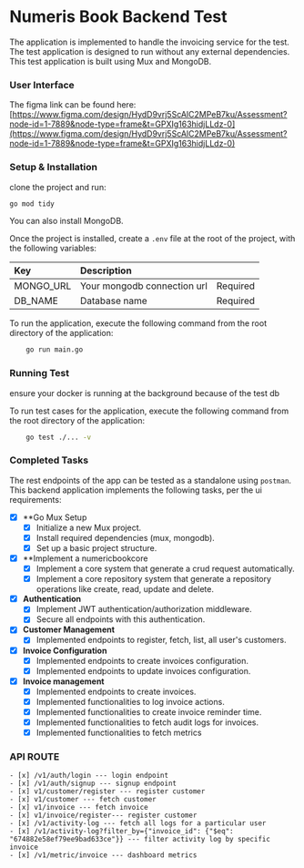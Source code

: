 # Numeris Book Backend Test

The application is implemented to handle the invoicing service for the test.
The test application is designed to run without any external dependencies.
This test application is built using Mux and MongoDB.

### User Interface
The figma link can be found here:
[https://www.figma.com/design/HydD9vrj5ScAlC2MPeB7ku/Assessment?node-id=1-7889&node-type=frame&t=GPXIg163hidjLLdz-0](https://www.figma.com/design/HydD9vrj5ScAlC2MPeB7ku/Assessment?node-id=1-7889&node-type=frame&t=GPXIg163hidjLLdz-0)


### Setup & Installation

clone the project and run:
```sh
go mod tidy
```

You can also install MongoDB.

Once the project is installed, create a `.env` file at the root of the project, with the following variables:

| Key                  | Description                 |          |
|:---------------------|:----------------------------|:---------|
| MONGO_URL            | Your mongodb connection url | Required |
| DB_NAME              | Database name               | Required |

To run the application, execute the following command from the root directory of the application:
```sh
    go run main.go
```

### Running Test

ensure your docker is running at the background because of the test db

To run test cases for the application, execute the following command from the root directory of the application:
```sh
    go test ./... -v
```

### Completed Tasks
The rest endpoints of the app can be tested as a standalone using `postman`.
This backend application implements the following tasks, per the ui requirements:

- [x] **Go Mux Setup
    - [x] Initialize a new Mux project.
    - [x] Install required dependencies (mux, mongodb).
    - [x] Set up a basic project structure.

- [x] **Implement a numericbookcore
    - [x] Implement a core system that generate a crud request automatically.
    - [x] Implement a core repository system that generate a repository operations like create, read, update and delete.

- [x] **Authentication**
    - [x] Implement JWT authentication/authorization middleware.
    - [x] Secure all endpoints with this authentication.

- [x] **Customer Management**
    - [x] Implemented endpoints to register, fetch, list, all user's customers.

- [x] **Invoice Configuration**
    - [x] Implemented endpoints to create invoices configuration.
    - [x] Implemented endpoints to update invoices configuration.

- [x] **Invoice management**
    - [x] Implemented endpoints to create invoices.
    - [x] Implemented functionalities to log invoice actions.
    - [x] Implemented functionalities to create invoice reminder time.
    - [x] Implemented functionalities to fetch audit logs for invoices.
    - [x] Implemented functionalities to fetch metrics

### API ROUTE
    - [x] /v1/auth/login --- login endpoint
    - [x] /v1/auth/signup --- signup endpoint
    - [x] v1/customer/register --- register customer
    - [x] v1/customer --- fetch customer
    - [x] v1/invoice --- fetch invoice
    - [x] v1/invoice/register--- register customer
    - [x] /v1/activity-log --- fetch all logs for a particular user
    - [x] /v1/activity-log?filter_by={"invoice_id": {"$eq": "674882e58ef79ee9bad633ce"}} --- filter activity log by specific invoice 
    - [x] /v1/metric/invoice --- dashboard metrics
